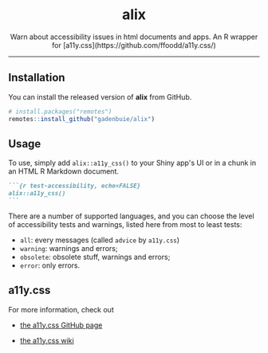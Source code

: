<center><h1>alix</h1></center>

<!-- badges: start -->
<!-- badges: end -->

<center>
Warn about accessibility issues in html documents and apps.  
An R wrapper for [a11y.css](https://github.com/ffoodd/a11y.css/)
</center>

<hr />

## Installation

You can install the released version of **alix** from GitHub.

``` r
# install.packages("remotes")
remotes::install_github("gadenbuie/alix")
```

## Usage

To use, simply add `alix::a11y_css()` to your Shiny app's UI or 
in a chunk in an HTML R Markdown document.

````markdown
```{r test-accessibility, echo=FALSE}
alix::a11y_css()
```
````

There are a number of supported languages,
and you can choose the level of accessibility tests and warnings,
listed here from most to least tests:

* `all`: every messages (called `advice` by `a11y.css`)
* `warning`: warnings and errors;
* `obsolete`: obsolete stuff, warnings and errors;
* `error`: only errors.

## a11y.css

For more information, check out

- [the a11y.css GitHub page](https://github.com/ffoodd/a11y.css)

- [the a11y.css wiki](https://github.com/ffoodd/a11y.css/wiki)
